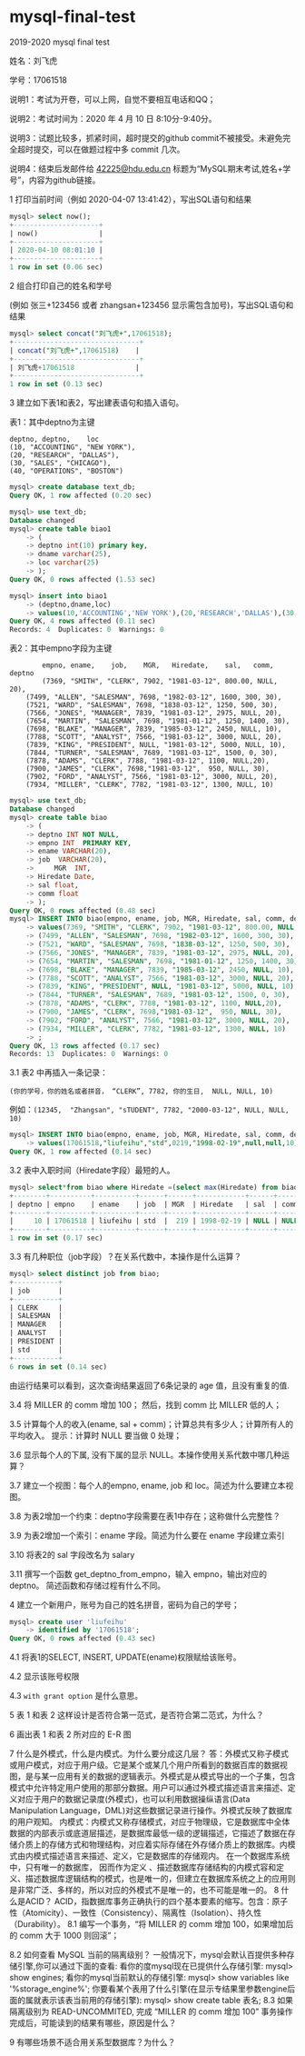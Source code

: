 # mysql-final-test

2019-2020 mysql final test

姓名：刘飞虎

学号：17061518

说明1：考试为开卷，可以上网，自觉不要相互电话和QQ；

说明2：考试时间为：2020 年 4 月 10 日 8:10分-9:40分。

说明3：试题比较多，抓紧时间，超时提交的github commit不被接受。未避免完全超时提交，可以在做题过程中多 commit 几次。

说明4：结束后发邮件给 42225@hdu.edu.cn 标题为“MySQL期末考试,姓名+学号”，内容为github链接。


1 打印当前时间（例如 2020-04-07 13:41:42），写出SQL语句和结果
~~~sql
mysql> select now();
+---------------------+
| now()               |
+---------------------+
| 2020-04-10 08:01:10 |
+---------------------+
1 row in set (0.06 sec)
~~~

2 组合打印自己的姓名和学号

(例如 张三+123456 或者 zhangsan+123456 显示需包含加号)，写出SQL语句和结果

~~~sql
mysql> select concat("刘飞虎+",17061518);
+-------------------------------+
| concat("刘飞虎+",17061518)    |
+-------------------------------+
| 刘飞虎+17061518               |
+-------------------------------+
1 row in set (0.13 sec)
~~~

3 建立如下表1和表2，写出建表语句和插入语句。

表1：其中deptno为主键
```
deptno, deptno,    loc
(10, "ACCOUNTING", "NEW YORK"),
(20, "RESEARCH", "DALLAS"),
(30, "SALES", "CHICAGO"),
(40, "OPERATIONS", "BOSTON")
```

~~~sql
mysql> create database text_db;
Query OK, 1 row affected (0.20 sec)

mysql> use text_db;
Database changed
mysql> create table biao1
    -> (
    -> deptno int(10) primary key,
    -> dname varchar(25),
    -> loc varchar(25)
    -> );
Query OK, 0 rows affected (1.53 sec)

mysql> insert into biao1
    -> (deptno,dname,loc)
    -> values(10,'ACCOUNTING','NEW YORK'),(20,'RESEARCH','DALLAS'),(30,'SALES','CHICAGO'),(40,'OPERATIONS','BOSTON');
Query OK, 4 rows affected (0.11 sec)
Records: 4  Duplicates: 0  Warnings: 0
~~~

表2：其中empno字段为主键
```
        empno, ename,    job,    MGR,   Hiredate,    sal,   comm, deptno
        (7369, "SMITH", "CLERK", 7902, "1981-03-12", 800.00, NULL, 20),
	(7499, "ALLEN", "SALESMAN", 7698, "1982-03-12", 1600, 300, 30),
	(7521, "WARD", "SALESMAN", 7698, "1838-03-12", 1250, 500, 30),
	(7566, "JONES", "MANAGER", 7839, "1981-03-12", 2975, NULL, 20),
	(7654, "MARTIN", "SALESMAN", 7698, "1981-01-12", 1250, 1400, 30),
	(7698, "BLAKE", "MANAGER", 7839, "1985-03-12", 2450, NULL, 10),
	(7788, "SCOTT", "ANALYST", 7566, "1981-03-12", 3000, NULL, 20),
	(7839, "KING", "PRESIDENT", NULL, "1981-03-12", 5000, NULL, 10),
	(7844, "TURNER", "SALESMAN", 7689, "1981-03-12", 1500, 0, 30),
	(7878, "ADAMS", "CLERK", 7788, "1981-03-12", 1100, NULL,20),
	(7900, "JAMES", "CLERK", 7698,"1981-03-12",  950, NULL, 30),
	(7902, "FORD", "ANALYST", 7566, "1981-03-12", 3000, NULL, 20),
	(7934, "MILLER", "CLERK", 7782, "1981-03-12", 1300, NULL, 10)
```

~~~sql
mysql> use text_db;
Database changed
mysql> create table biao
    -> (
    -> deptno INT NOT NULL,
    -> empno INT  PRIMARY KEY,
    -> ename VARCHAR(20),
    -> job  VARCHAR(20),
    ->     MGR  INT,
    -> Hiredate Date,
    -> sal float,
    -> comm float
    -> );
Query OK, 0 rows affected (0.48 sec)
mysql> INSERT INTO biao(empno, ename, job, MGR, Hiredate, sal, comm, deptno)
    -> values(7369, "SMITH", "CLERK", 7902, "1981-03-12", 800.00, NULL, 20),
    -> (7499, "ALLEN", "SALESMAN", 7698, "1982-03-12", 1600, 300, 30),
    -> (7521, "WARD", "SALESMAN", 7698, "1838-03-12", 1250, 500, 30),
    -> (7566, "JONES", "MANAGER", 7839, "1981-03-12", 2975, NULL, 20),
    -> (7654, "MARTIN", "SALESMAN", 7698, "1981-01-12", 1250, 1400, 30),
    -> (7698, "BLAKE", "MANAGER", 7839, "1985-03-12", 2450, NULL, 10),
    -> (7788, "SCOTT", "ANALYST", 7566, "1981-03-12", 3000, NULL, 20),
    -> (7839, "KING", "PRESIDENT", NULL, "1981-03-12", 5000, NULL, 10),
    -> (7844, "TURNER", "SALESMAN", 7689, "1981-03-12", 1500, 0, 30),
    -> (7878, "ADAMS", "CLERK", 7788, "1981-03-12", 1100, NULL,20),
    -> (7900, "JAMES", "CLERK", 7698,"1981-03-12",  950, NULL, 30),
    -> (7902, "FORD", "ANALYST", 7566, "1981-03-12", 3000, NULL, 20),
    -> (7934, "MILLER", "CLERK", 7782, "1981-03-12", 1300, NULL, 10)
    -> ;
Query OK, 13 rows affected (0.17 sec)
Records: 13  Duplicates: 0  Warnings: 0
~~~

3.1 表2 中再插入一条记录：

`(你的学号，你的姓名或者拼音， “CLERK”, 7782, 你的生日,  NULL, NULL, 10)`
 
例如：`(12345,  "Zhangsan", "sTUDENT", 7782, "2000-03-12", NULL, NULL, 10)`

~~~sql
mysql> INSERT INTO biao(empno, ename, job, MGR, Hiredate, sal, comm, deptno)
    -> values(17061518,"liufeihu","std",0219,"1998-02-19",null,null,10);
Query OK, 1 row affected (0.14 sec)
~~~
3.2 表中入职时间（Hiredate字段）最短的人。
~~~sql
mysql> select*from biao where Hiredate =(select max(Hiredate) from biao);
+--------+----------+----------+------+------+------------+------+------+
| deptno | empno    | ename    | job  | MGR  | Hiredate   | sal  | comm |
+--------+----------+----------+------+------+------------+------+------+
|     10 | 17061518 | liufeihu | std  |  219 | 1998-02-19 | NULL | NULL |
+--------+----------+----------+------+------+------------+------+------+
1 row in set (0.17 sec)
~~~

3.3 有几种职位（job字段）？在关系代数中，本操作是什么运算？

~~~sql
mysql> select distinct job from biao;
+-----------+
| job       |
+-----------+
| CLERK     |
| SALESMAN  |
| MANAGER   |
| ANALYST   |
| PRESIDENT |
| std       |
+-----------+
6 rows in set (0.14 sec)
~~~
由运行结果可以看到，这次查询结果返回了6条记录的 age 值，且没有重复的值.

3.4 将 MILLER 的 comm 增加 100； 然后，找到 comm 比 MILLER 低的人；


3.5 计算每个人的收入(ename, sal + comm)；计算总共有多少人；计算所有人的平均收入。 提示：计算时 NULL 要当做 0 处理； 

3.6 显示每个人的下属, 没有下属的显示 NULL。本操作使用关系代数中哪几种运算？

3.7 建立一个视图：每个人的empno, ename, job 和 loc。简述为什么要建立本视图。

3.8 为表2增加一个约束：deptno字段需要在表1中存在；这称做什么完整性？

3.9 为表2增加一个索引：ename 字段。简述为什么要在 ename 字段建立索引

3.10 将表2的 sal 字段改名为 salary

3.11 撰写一个函数 get_deptno_from_empno，输入 empno，输出对应的 deptno。 简述函数和存储过程有什么不同。

4 建立一个新用户，账号为自己的姓名拼音，密码为自己的学号；
~~~sql
mysql> create user 'liufeihu'
    -> identified by '17061518';
Query OK, 0 rows affected (0.43 sec)
~~~

4.1 将表1的SELECT, INSERT, UPDATE(ename)权限赋给该账号。


4.2 显示该账号权限


4.3 `with grant option` 是什么意思。

5 表 1 和表 2 这样设计是否符合第一范式，是否符合第二范式，为什么？

6 画出表 1 和表 2 所对应的 E-R 图

7 什么是外模式，什么是内模式。为什么要分成这几层？
答：外模式又称子模式或用户模式，对应于用户级。它是某个或某几个用户所看到的数据百库的数据视图，是与某一应用有关的数据的逻辑表示。外模式是从模式导出的一个子集，包含模式中允许特定用户使用的那部分数据。用户可以通过外模式描述语言来描述、定义对应于用户的数据记录度(外模式)，也可以利用数据操纵语言(Data Manipulation Language，DML)对这些数据记录进行操作。外模式反映了数据库的用户观知。
    内模式：内模式又称存储模式，对应于物理级，它是数据库中全体数据的内部表示或底道层描述，是数据库最低一级的逻辑描述，它描述了数据在存储介质上的存储方式和物理结构，对应着实际存储在外存储介质上的数据库。内模式由内模式描述语言来描述、定义，它是数据库的存储观内。
   在一个数据库系统中，只有唯一的数据库， 因而作为定义 、描述数据库存储结构的内模式容和定义、描述数据库逻辑结构的模式，也是唯一的，但建立在数据库系统之上的应用则是非常广泛、多样的，所以对应的外模式不是唯一的，也不可能是唯一的。
8 什么是ACID？
     ACID，指数据库事务正确执行的四个基本要素的缩写。包含：原子性（Atomicity）、一致性（Consistency）、隔离性（Isolation）、持久性（Durability）。
8.1 编写一个事务，“将 MILLER 的 comm 增加 100，如果增加后的 comm 大于 1000 则回滚”；

8.2 如何查看 MySQL 当前的隔离级别？
一般情况下，mysql会默认百提供多种存储引擎,你可以通过下面的查看:
看你的度mysql现在已提供什么存储引擎:
mysql> show engines;
看你的mysql当前默认的存储引擎:
mysql> show variables like '%storage_engine%';
你要看某个表用了什么引擎(在显示专结果里参数engine后面的属就表示该表当前用的存储引擎):
mysql> show create table 表名;
8.3 如果隔离级别为 READ-UNCOMMITED, 完成 “MILLER 的 comm 增加 100” 事务操作完成后，可能读到的结果有哪些，原因是什么？

9 有哪些场景不适合用关系型数据库？为什么？
